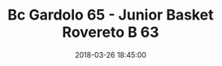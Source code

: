 ---
title: Bc Gardolo 65 - Junior Basket Rovereto B 63
date: 2018-03-26 18:45:00
squadra-a: Bc Gardolo
punteggio-a: 65
squadra-b: Junior Basket Rovereto B
punteggio-b: 63
partite/squadra: under-14-17-18
luogo: Centro Sportivo Trento Nord
categoria: under 14
---